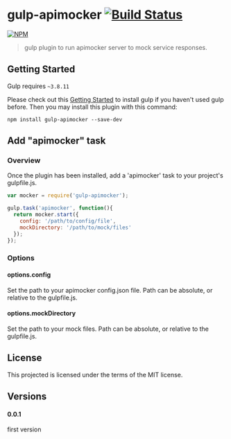 # gulp-apimocker  [![Build Status](https://travis-ci.org/kent-wu/gulp-apimocker.svg?branch=master)](https://api.travis-ci.org/kent-wu/gulp-apimocker.svg)
[![NPM](https://nodei.co/npm/gulp-apimocker.svg?downloads=true&downloadRank=true&stars=true)](https://nodei.co/npm/gulp-apimocker/)

> gulp plugin to run apimocker server to mock service responses.

## Getting Started
Gulp requires `~3.8.11`

Please check out this [Getting Started](https://github.com/gulpjs/gulp/blob/master/docs/getting-started.md) to install gulp if you haven't used gulp before.
Then you may install this plugin with this command:

```shell
npm install gulp-apimocker --save-dev
```

## Add "apimocker" task

### Overview
Once the plugin has been installed, add a 'apimocker' task to your project's gulpfile.js.

```js
var mocker = require('gulp-apimocker');

gulp.task('apimocker', function(){
  return mocker.start({
    config: '/path/to/config/file',
    mockDirectory: '/path/to/mock/files'
  });
});
```

### Options

#### options.config
Set the path to your apimocker config.json file.  Path can be absolute, or relative to the gulpfile.js.

#### options.mockDirectory
Set the path to your mock files.  Path can be absolute, or relative to the gulpfile.js.

## License
This projected is licensed under the terms of the MIT license.

## Versions
#### 0.0.1
first version

